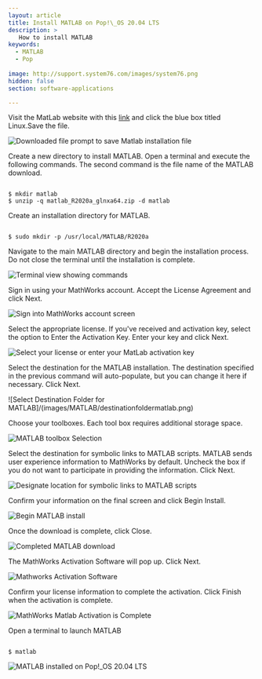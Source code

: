 ```yaml
---
layout: article
title: Install MATLAB on Pop!\_OS 20.04 LTS
description: >
   How to install MATLAB
keywords:
  - MATLAB
  - Pop
  
image: http://support.system76.com/images/system76.png
hidden: false
section: software-applications

---
```


Visit the MatLab website with this [link](https://www.mathworks.com/downloads/web_downloads/7318751?elqsid=1588205421341&potential_use=Home&s_tid=tfa_packageTrial_download.html) and click the blue box titled Linux.Save the file.

![Downloaded file prompt to save Matlab installation file](/images/MATLAB/downloadedmatlab.png)

Create a new directory to install MATLAB. Open a terminal and execute the following commands. The second command is the file name of the MATLAB download.

```

$ mkdir matlab
$ unzip -q matlab_R2020a_glnxa64.zip -d matlab

```

Create an installation directory for MATLAB.

```

$ sudo mkdir -p /usr/local/MATLAB/R2020a

```

Navigate to the main MATLAB directory and begin the installation process. Do not close the terminal until the installation is complete.

![Terminal view showing commands](/images/MATLAB/terminalviewmatlab.png)

Sign in using your MathWorks account. Accept the License Agreement and click Next.

![Sign into MathWorks account screen](/images/MATLAB/signintomathworksmatlab.png)

Select the appropriate license. If you've received and activation key, select the option to Enter the Activation Key. Enter your key and click Next.

![Select your license or enter your MatLab activation key](/images/MATLAB/matlablicensepart.png)

Select the destination for the MATLAB installation. The destination specified in the previous command will auto-populate, but you can change it here if necessary. Click Next.

![Select Destination Folder for MATLAB]/(images/MATLAB/destinationfoldermatlab.png)

Choose your toolboxes. Each tool box requires additional storage space.

![MATLAB toolbox Selection](/images/MATLAB/matlabtoolboxes.png)

Select the destination for symbolic links to MATLAB scripts. MATLAB sends user experience information to MathWorks by default. Uncheck the box if you do not want to participate in providing the information. Click Next.

![Designate location for symbolic links to MATLAB scripts](/images/MATLAB/symlinksmatlab.png)

Confirm your information on the final screen and click Begin Install.

![Begin MATLAB install](/images/MATLAB/matlabbegininstall.png)

Once the download is complete, click Close.

![Completed MATLAB download](/images/MATLAB/matlabinstallationcomplete.png)

The MathWorks Activation Software will pop up. Click Next.

![Mathworks Activation Software](images/MATLAB/matlabactivation.png)

Confirm your license information to complete the activation. Click Finish when the activation is complete.

![MathWorks Matlab Activation is Complete](/images/MATLAB/activationvompletematlab.png)

Open a terminal to launch MATLAB

```

$ matlab

```

![MATLAB installed on Pop!\_OS 20.04 LTS](/images/MATLAB/matlabexample.png)

